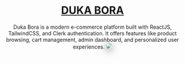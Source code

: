 <div align='center'>
  <h1 class='text-primary'><a href="https://iganza-roy.github.io/Litnerd_letters-about">DUKA BORA</a></h1>
  <p>Duka Bora is a modern e-commerce platform built with ReactJS, TailwindCSS, and Clerk authentication. It offers features like product browsing, cart management, admin dashboard, and personalized user experiences.</>
  <img src="https://github.com/omollpeter/KoPeRo-Studios-Frontend/blob/main/src/assets/cover-photo.png"style="border-radius: 10px; box-shadow: 0 5px 20px rgba(43, 0, 56, 0.559);"/>
</div>
